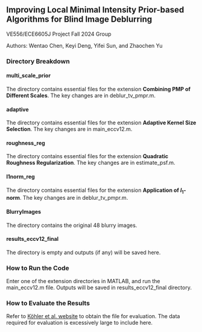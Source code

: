 ## Improving Local Minimal Intensity Prior-based Algorithms for Blind Image Deblurring

VE556/ECE6605J Project Fall 2024 Group

Authors: Wentao Chen, Keyi Deng, Yifei Sun, and Zhaochen Yu

### Directory Breakdown
#### multi\_scale\_prior

The directory contains essential files for the extension **Combining PMP of Different Scales**. The key changes are in deblur\_tv\_pmpr.m.

#### adaptive
The directory contains essential files for the extension **Adaptive Kernel Size Selection**. The key changes are in main\_eccv12.m.

#### roughness\_reg
The directory contains essential files for the extension **Quadratic Roughness Regularization**. The key changes are in estimate\_psf.m.

#### l1norm\_reg
The directory contains essential files for the extension **Application of $l_1$-norm**. The key changes are in deblur\_tv\_pmpr.m.

#### BlurryImages
The directory contains the original 48 blurry images.

#### results\_eccv12\_final
The directory is empty and outputs (if any) will be saved here.

### How to Run the Code
Enter one of the extension directories in MATLAB, and run the main_eccv12.m file. Outputs will be saved in results\_eccv12\_final directory.

### How to Evaluate the Results
Refer to [Köhler et al. website](https://webdav.tuebingen.mpg.de/pixel/benchmark4camerashake/src_files/Instructions_authors.html) to obtain the file for evaluation. The data required for evaluation is excessively large to include here.
